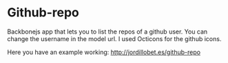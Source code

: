 Github-repo
===========

Backbonejs app that lets you to list the repos of a github user. You can change the username in the model url. I used Octicons for the github icons.

Here you have an example working: http://jordillobet.es/github-repo

